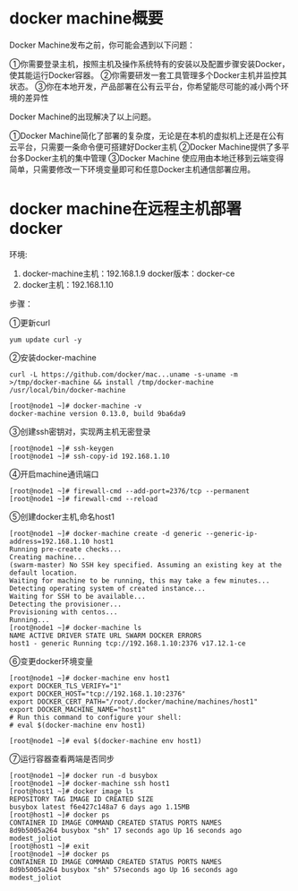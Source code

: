 # **docker machine概要**

Docker Machine发布之前，你可能会遇到以下问题：

①你需要登录主机，按照主机及操作系统特有的安装以及配置步骤安装Docker，使其能运行Docker容器。
②你需要研发一套工具管理多个Docker主机并监控其状态。
③你在本地开发，产品部署在公有云平台，你希望能尽可能的减小两个环境的差异性

Docker Machine的出现解决了以上问题。

①Docker Machine简化了部署的复杂度，无论是在本机的虚拟机上还是在公有云平台，只需要一条命令便可搭建好Docker主机
②Docker Machine提供了多平台多Docker主机的集中管理
③Docker Machine 使应用由本地迁移到云端变得简单，只需要修改一下环境变量即可和任意Docker主机通信部署应用。

# docker machine在远程主机部署docker

环境:

1. docker-machine主机：192.168.1.9 docker版本：docker-ce
2. docker主机：192.168.1.10

步骤：

①更新curl

```
yum update curl -y
```

②安装docker-machine

```
curl -L https://github.com/docker/mac...uname -s-uname -m >/tmp/docker-machine && install /tmp/docker-machine /usr/local/bin/docker-machine
```

```
[root@node1 ~]# docker-machine -v
docker-machine version 0.13.0, build 9ba6da9
```

③创建ssh密钥对，实现两主机无密登录

```
[root@node1 ~]# ssh-keygen
[root@node1 ~]# ssh-copy-id 192.168.1.10
```

④开启machine通讯端口

```
[root@node1 ~]# firewall-cmd --add-port=2376/tcp --permanent
[root@node1 ~]# firewall-cmd --reload
```

⑤创建docker主机,命名host1

```
[root@node1 ~]# docker-machine create -d generic --generic-ip-address=192.168.1.10 host1
Running pre-create checks...
Creating machine...
(swarm-master) No SSH key specified. Assuming an existing key at the default location.
Waiting for machine to be running, this may take a few minutes...
Detecting operating system of created instance...
Waiting for SSH to be available...
Detecting the provisioner...
Provisioning with centos...
Running...
[root@node1 ~]# docker-machine ls
NAME ACTIVE DRIVER STATE URL SWARM DOCKER ERRORS
host1 - generic Running tcp://192.168.1.10:2376 v17.12.1-ce
```

⑥变更docker环境变量

```
[root@node1 ~]# docker-machine env host1
export DOCKER_TLS_VERIFY="1"
export DOCKER_HOST="tcp://192.168.1.10:2376"
export DOCKER_CERT_PATH="/root/.docker/machine/machines/host1"
export DOCKER_MACHINE_NAME="host1"
# Run this command to configure your shell: 
# eval $(docker-machine env host1)

[root@node1 ~]# eval $(docker-machine env host1)

```

⑦运行容器查看两端是否同步

```
[root@node1 ~]# docker run -d busybox
[root@node1 ~]# docker-machine ssh host1
[root@host1 ~]# docker image ls
REPOSITORY TAG IMAGE ID CREATED SIZE
busybox latest f6e427c148a7 6 days ago 1.15MB
[root@host1 ~]# docker ps 
CONTAINER ID IMAGE COMMAND CREATED STATUS PORTS NAMES
8d9b5005a264 busybox "sh" 17 seconds ago Up 16 seconds ago modest_joliot
[root@host1 ~]# exit
[root@node1 ~]# docker ps
CONTAINER ID IMAGE COMMAND CREATED STATUS PORTS NAMES
8d9b5005a264 busybox "sh" 57seconds ago Up 16 seconds ago modest_joliot
```









